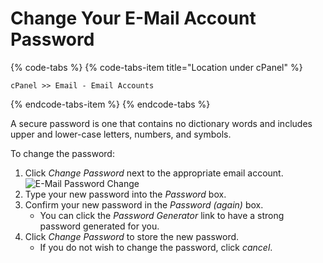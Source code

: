 # Change Your E-Mail Account Password

{% code-tabs %}
{% code-tabs-item title="Location under cPanel" %}
```text
cPanel >> Email - Email Accounts
```
{% endcode-tabs-item %}
{% endcode-tabs %}

A secure password is one that contains no dictionary words and includes upper and lower-case letters, numbers, and symbols.

To change the password:

1. Click _Change Password_ next to the appropriate email account. ![E-Mail Password Change](https://smarterguides.co.uk/changeemailpassword.png)
2. Type your new password into the _Password_ box.
3. Confirm your new password in the _Password \(again\)_ box.
   * You can click the _Password Generator_ link to have a strong password generated for you.
4. Click _Change Password_ to store the new password.
   * If you do not wish to change the password, click _cancel_.

